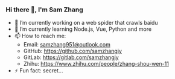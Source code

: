 ### Hi there 👋, I'm Sam Zhang

- 🔭 I’m currently working on a web spider that crawls baidu
- 🌱 I’m currently learning Node.js, Vue, Python and more
- 📫 How to reach me:
  - Email: samzhang951@outlook.com
  - GitHub: <https://github.com/samzhangjy>
  - GitLab: <https://gitlab.com/samzhangjy>
  - Zhihu: <https://www.zhihu.com/people/zhang-shou-wen-11>
- ⚡ Fun fact: secret...
